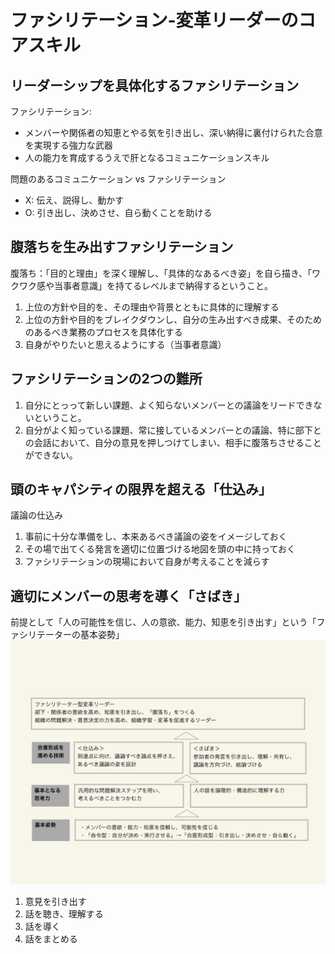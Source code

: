 # ファシリテーション-変革リーダーのコアスキル
## リーダーシップを具体化するファシリテーション
ファシリテーション:
- メンバーや関係者の知恵とやる気を引き出し、深い納得に裏付けられた合意を実現する強力な武器
- 人の能力を育成するうえで肝となるコミュニケーションスキル

問題のあるコミュニケーション vs ファシリテーション
- X: 伝え、説得し、動かす
- O: 引き出し、決めさせ、自ら動くことを助ける

## 腹落ちを生み出すファシリテーション
腹落ち：「目的と理由」を深く理解し、「具体的なあるべき姿」を自ら描き、「ワクワク感や当事者意識」を持てるレベルまで納得するということ。
1. 上位の方針や目的を、その理由や背景とともに具体的に理解する
2. 上位の方針や目的をブレイクダウンし、自分の生み出すべき成果、そのためのあるべき業務のプロセスを具体化する
3. 自身がやりたいと思えるようにする（当事者意識）

## ファシリテーションの2つの難所
1. 自分にとっって新しい課題、よく知らないメンバーとの議論をリードできないということ。
2. 自分がよく知っている課題、常に接しているメンバーとの議論、特に部下との会話において、自分の意見を押しつけてしまい、相手に腹落ちさせることができない。

## 頭のキャパシティの限界を超える「仕込み」
議論の仕込み
1. 事前に十分な準備をし、本来あるべき議論の姿をイメージしておく
2. その場で出てくる発言を適切に位置づける地図を頭の中に持っておく
3. ファシリテーションの現場において自身が考えることを減らす

## 適切にメンバーの思考を導く「さばき」
前提として「人の可能性を信じ、人の意欲、能力、知恵を引き出す」という「ファシリテーターの基本姿勢」
![ファシリテーターの基本姿勢](https://raw.githubusercontent.com/DaiAoki/globis-methods-of-facilitation/master/images/01-01.jpg)
1. 意見を引き出す
2. 話を聴き、理解する
3. 話を導く
4. 話をまとめる
